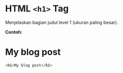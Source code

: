 # HTML `<h1>` Tag

Menjelaskan bagian judul level 1 (ukuran paling besar).

<div class="example">
	<p class="example__label"><strong>Contoh:</strong></p>
	<div class="example__preview">
<h1>My blog post</h1>
	</div>
</div>

```html
<h1>My blog post</h1>
```